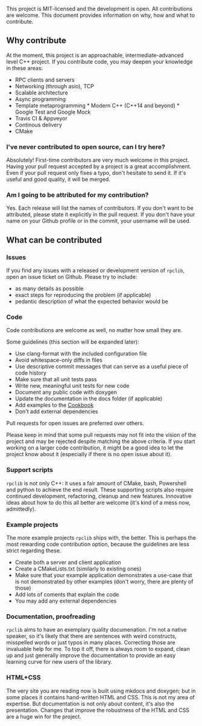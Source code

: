This project is MIT-licensed and the development is open. All contributions are welcome. This
document provides information on why, how and what to contribute.

## Why contribute

At the moment, this project is an approachable, intermediate-advanced level C++ project. If you contribute code, you may deepen your knowledge in these areas:

  * RPC clients and servers
  * Networking (through asio), TCP
  * Scalable architecture
  * Async programming
  * Template metaprogramming * Modern C++ (C++14 and beyond) * Google Test and Google Mock
  * Travis CI & Appveyor
  * Continous delivery
  * CMake

### I've never contributed to open source, can I try here?

Absolutely! First-time contributors are very much welcome in this project. Having your pull request
accepted by a project is a great accomplishment. Even if your pull request only fixes a typo, don't
hesitate to send it. If it's useful and good quality, it will be merged.

### Am I going to be attributed for my contribution?

Yes. Each release will list the names of contributors. If you don't want to be attributed, please
state it explicitly in the pull request. If you don't have your name on your Github profile or in
the commit, your username will be used.

## What can be contributed

### Issues

If you find any issues with a released or development version of `rpclib`, open an issue ticket on
Github. Please try to include:

  * as many details as possible
  * exact steps for reproducing the problem (if applicable)
  * pedantic description of what the expected behavior would be

### Code

Code contributions are welcome as well, no matter how small they are.

Some guidelines (this section will be expanded later):

  * Use clang-format with the included configuration file
  * Avoid whitespace-only diffs in files
  * Use descriptive commit messages that can serve as a useful piece of code history
  * Make sure that all unit tests pass
  * Write new, meaningful unit tests for new code
  * Document any public code with doxygen
  * Update the documentation in the docs folder (if applicable)
  * Add examples to the [Cookbook](cookbook.md)
  * Don't add external dependencies

Pull requests for open issues are preferred over others.

Please keep in mind that some pull requests may not fit into the vision of the project and may be
rejected despite matching the above criteria. If you start working on a larger code contribution, it might be a good idea to let the project know about it (especially if there is no open issue about it).

### Support scripts

`rpclib` is not only C++: it uses a fair amount of CMake, bash, Powershell and python to achieve
the end result. These supporting scripts also require continued development, refactoring, cleanup
and new features. Innovative ideas about how to do this all better are welcome (it's kind of a mess now, admittedly).

### Example projects

The more example projects `rpclib` ships with, the better. This is perhaps the most rewarding code
contribution option, because the guidelines are less strict regarding these.

  * Create both a server and client application
  * Create a CMakeLists.txt (similarly to existing ones)
  * Make sure that your example application demonstrates a use-case that is not demonstrated by
    other examples (don't worry, there are plenty of those)
  * Add lots of coments that explain the code
  * You may add any external dependencies

### Documentation, proofreading

`rpclib` aims to have an exemplary quality documenation. I'm not a native speaker, so it's likely
that there are sentences with weird constructs, misspelled words or just typos in many places.
Correcting those are invaluable help for me. To top it off, there is always room to expand, clean
up and just generally improve the documentation to provide an easy learning curve for new users of
the library.

### HTML+CSS

The very site you are reading now is built using mkdocs and doxygen; but in some places it contains
hand-written HTML and CSS. This is not my area of expertise. But documentation is not only about
content, it's also the presentation. Changes that improve the robustness of the HTML and CSS are a huge win for the project.

